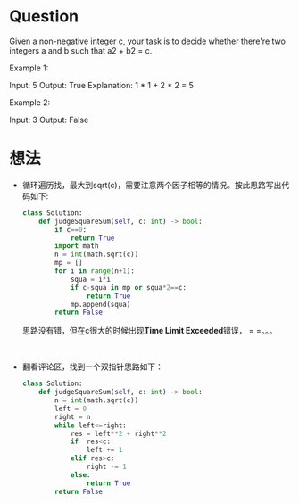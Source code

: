 # Question
Given a non-negative integer c, your task is to decide whether there're two integers a and b such that a2 + b2 = c.

Example 1:

Input: 5
Output: True
Explanation: 1 * 1 + 2 * 2 = 5
 

Example 2:

Input: 3
Output: False

# 想法
* 循环遍历找，最大到sqrt(c)，需要注意两个因子相等的情况。按此思路写出代码如下:

    ```python
    class Solution:
        def judgeSquareSum(self, c: int) -> bool:
            if c==0:
                return True
            import math
            n = int(math.sqrt(c))
            mp = []
            for i in range(n+1):
                squa = i*i
                if c-squa in mp or squa*2==c:
                    return True
                mp.append(squa)
            return False
    ```
    思路没有错，但在c很大的时候出现**Time Limit Exceeded**错误， = =。。。

<br/>

* 翻看评论区，找到一个双指针思路如下：

    ```python
    class Solution:
        def judgeSquareSum(self, c: int) -> bool:
            n = int(math.sqrt(c))
            left = 0
            right = n
            while left<=right:
                res = left**2 + right**2
                if  res<c:
                    left += 1
                elif res>c:
                    right -= 1
                else:
                    return True
            return False
    ```